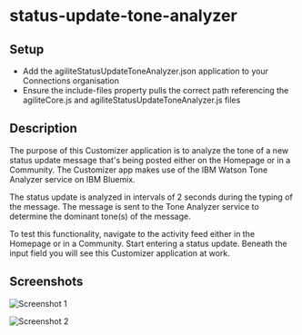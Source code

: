 # status-update-tone-analyzer

## Setup
- Add the agiliteStatusUpdateToneAnalyzer.json application to your Connections organisation
- Ensure the include-files property pulls the correct path referencing the agiliteCore.js and agiliteStatusUpdateToneAnalyzer.js files

## Description
The purpose of this Customizer application is to analyze the tone of a new status update message that's being posted either on the Homepage or in a Community. The Customizer app makes use of the IBM Watson Tone Analyzer service on IBM Bluemix.

The status update is analyzed in intervals of 2 seconds during the typing of the message. The message is sent to the Tone Analyzer service to determine the dominant tone(s) of the message.

To test this functionality, navigate to the activity feed either in the Homepage or in a Community. Start entering a status update. Beneath the input field you will see this Customizer application at work.

## Screenshots

![Screenshot 1](http://bleedingcode.com/wp-content/uploads/2017/10/agilite-customizer-tone-analyzer-1.jpg)

![Screenshot 2](http://bleedingcode.com/wp-content/uploads/2017/10/agilite-customizer-tone-analyzer-2.jpg)